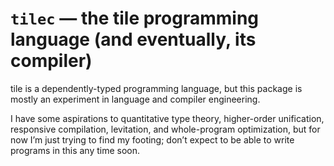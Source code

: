 # `tilec` — the tile programming language (and eventually, its compiler)

tile is a dependently-typed programming language, but this package is mostly an experiment in language and compiler engineering.

I have some aspirations to quantitative type theory, higher-order unification, responsive compilation, levitation, and whole-program optimization, but for now I’m just trying to find my footing; don’t expect to be able to write programs in this any time soon.
